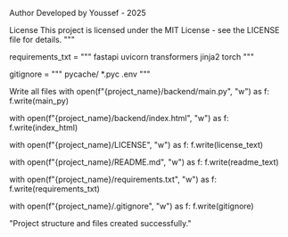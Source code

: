 Author
Developed by Youssef - 2025

License
This project is licensed under the MIT License - see the LICENSE file for details. """

requirements_txt = """
fastapi uvicorn transformers jinja2 torch """

gitignore = """
pycache/ *.pyc .env """

Write all files
with open(f"{project_name}/backend/main.py", "w") as f: f.write(main_py)

with open(f"{project_name}/backend/index.html", "w") as f: f.write(index_html)

with open(f"{project_name}/LICENSE", "w") as f: f.write(license_text)

with open(f"{project_name}/README.md", "w") as f: f.write(readme_text)

with open(f"{project_name}/requirements.txt", "w") as f: f.write(requirements_txt)

with open(f"{project_name}/.gitignore", "w") as f: f.write(gitignore)

"Project structure and files created successfully."
